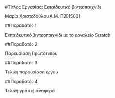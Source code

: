 #Τίτλος Εργασίας: Εκπαιδευτικό βιντεοπαιχνίδι

Μαρία Χριστοδούλου Α.Μ. Π2015001

##Παραδοτέο 1

Εκπαιδευτικό βιντεοπαιχνίδι με το εργαλείο Scratch

##Παραδοτέο 2

Παρουσίαση Πρωτότυπου

##Παραδοτέο 3

Τελική παρουσίαση έργου

##Παραδοτέο 4

Τελική γραπτή αναφορά 

